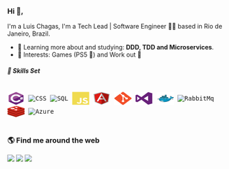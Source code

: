 ### Hi 👋,

I'm a Luis Chagas, I'm a Tech Lead | Software Engineer 👨‍💻 based in Rio de Janeiro, Brazil.

- 🌱  Learning more about and studying: **DDD, TDD and Microservices**.
- 👾  Interests: Games (PS5 💙) and Work out 💪

##### 🧠 Skills Set 

 <div style="display: inline_block;">
 <kbd align="center">
      <br />
      <img align="center" title="Csharp" alt="Csharp" height="30" width="40" src="https://raw.githubusercontent.com/devicons/devicon/9c6bfdb9783cdfe1018666ed76adcfd3eab6fad6/icons/csharp/csharp-original.svg">
      <img align="center"  title=".NET" alt="CSS" height="30" width="40" src="https://upload.wikimedia.org/wikipedia/commons/e/ee/.NET_Core_Logo.svg">
      <img align="center"  title="SQL Server" alt="SQL" height="30" width="40" src="https://svgshare.com/i/QFm.svg">
      <img align="center"  title="Javascript" alt="Js" height="30" width="40" src="https://raw.githubusercontent.com/devicons/devicon/master/icons/javascript/javascript-plain.svg">
      <img align="center" title="Angular" alt="Angular" height="30" width="40" src="https://raw.githubusercontent.com/devicons/devicon/9c6bfdb9783cdfe1018666ed76adcfd3eab6fad6/icons/angularjs/angularjs-original.svg">
      <img align="center" title="Git" alt="Git" height="30" width="40" src="https://raw.githubusercontent.com/devicons/devicon/9c6bfdb9783cdfe1018666ed76adcfd3eab6fad6/icons/git/git-original.svg">
      <img align="center" title="Visual Studio" alt="Visual Studio" height="30" width="40" src="https://raw.githubusercontent.com/devicons/devicon/9c6bfdb9783cdfe1018666ed76adcfd3eab6fad6/icons/visualstudio/visualstudio-plain.svg">
      <img align="center" title="Docker" alt="Docker" height="30" width="40" src="https://raw.githubusercontent.com/devicons/devicon/9c6bfdb9783cdfe1018666ed76adcfd3eab6fad6/icons/docker/docker-original.svg">
      <img align="center" title="RabbitMq" alt="RabbitMq" height="30" width="40" src="https://www.vectorlogo.zone/logos/rabbitmq/rabbitmq-icon.svg">
      <img align="center" title="Redis" alt="Redis" height="30" width="40" src="https://raw.githubusercontent.com/devicons/devicon/9c6bfdb9783cdfe1018666ed76adcfd3eab6fad6/icons/redis/redis-original.svg">
      <img align="center" title="Azure" alt="Azure" height="30" width="40" src="https://upload.wikimedia.org/wikipedia/commons/a/a8/Microsoft_Azure_Logo.svg">
<br />
<br /> 
</kbd>
    </div>

  ### 🌎 Find me around the web
  
  <div>
    <a href="https://www.linkedin.com/in/lfchagas/" target="_blank"><img src="https://img.shields.io/badge/-LinkedIn-%230077B5?style=for-the-badge&logo=linkedin&logoColor=white" target="_blank"></a>
     <a href = "mailto:lfchagas1@gmail.com"><img src="https://img.shields.io/badge/-Gmail-%23333?style=for-the-badge&logo=gmail&logoColor=white" target="_blank"></a>
  <a href = "https://twitter.com/lfchagas1"><img src="https://img.shields.io/badge/-twitter-%23333?style=for-the-badge&logo=twitter" target="_blank"></a>
 </div> 
